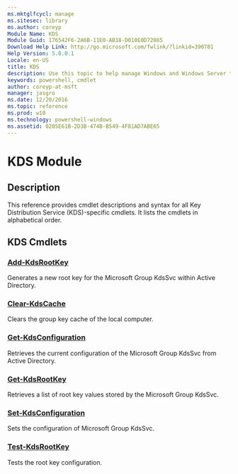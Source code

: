 ```yaml
---
ms.mktglfcycl: manage
ms.sitesec: library
ms.author: coreyp
Module Name: KDS
Module Guid: 176542F6-2A6B-11E0-AB18-D010E0D72085
Download Help Link: http://go.microsoft.com/fwlink/?linkid=390781
Help Version: 5.0.0.1
Locale: en-US
title: KDS
description: Use this topic to help manage Windows and Windows Server technologies with Windows PowerShell.
keywords: powershell, cmdlet
author: coreyp-at-msft
manager: jasgro
ms.date: 12/20/2016
ms.topic: reference
ms.prod: w10
ms.technology: powershell-windows
ms.assetid: 0205E61B-2D3B-474B-B549-4F81AD7ABE65
---
```


# KDS Module
## Description
This reference provides cmdlet descriptions and syntax for all Key Distribution Service (KDS)-specific cmdlets. It lists the cmdlets in alphabetical order.

## KDS Cmdlets
### [Add-KdsRootKey](./Add-KdsRootKey.md)
Generates a new root key for the Microsoft Group KdsSvc within Active Directory.

### [Clear-KdsCache](./Clear-KdsCache.md)
Clears the group key cache of the local computer.

### [Get-KdsConfiguration](./Get-KdsConfiguration.md)
Retrieves the current configuration of the Microsoft Group KdsSvc from Active Directory.

### [Get-KdsRootKey](./Get-KdsRootKey.md)
Retrieves a list of root key values stored by the Microsoft Group KdsSvc.

### [Set-KdsConfiguration](./Set-KdsConfiguration.md)
Sets the configuration of Microsoft Group KdsSvc.

### [Test-KdsRootKey](./Test-KdsRootKey.md)
Tests the root key configuration.


